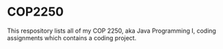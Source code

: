# COP2250
This respository lists all of my COP 2250, aka Java Programming I, coding assignments which contains a coding project.

